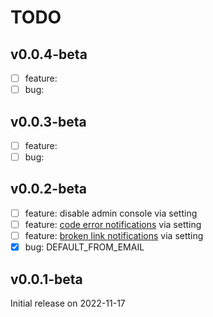 # TODO

## v0.0.4-beta

- [ ] feature:
- [ ] bug:

## v0.0.3-beta

- [ ] feature:
- [ ] bug:

## v0.0.2-beta

- [ ] feature: disable admin console via setting
- [ ] feature: [code error notifications](https://docs.djangoproject.com/en/dev/ref/settings/#admins) via setting
- [ ] feature: [broken link notifications](https://docs.djangoproject.com/en/dev/ref/settings/#managers) via setting
- [x] bug: DEFAULT_FROM_EMAIL

## v0.0.1-beta

Initial release on 2022-11-17
